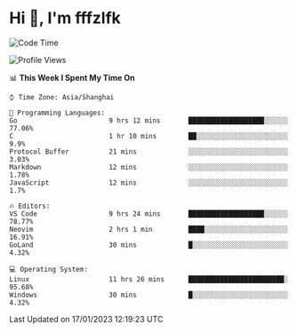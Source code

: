 # Hi 👋, I'm fffzlfk

<!--START_SECTION:waka-->
![Code Time](http://img.shields.io/badge/Code%20Time-38%20hrs%2031%20mins-blue)

![Profile Views](http://img.shields.io/badge/Profile%20Views-6-blue)

📊 **This Week I Spent My Time On** 

```text
⌚︎ Time Zone: Asia/Shanghai

💬 Programming Languages: 
Go                       9 hrs 12 mins       ███████████████████░░░░░░   77.06% 
C                        1 hr 10 mins        ██░░░░░░░░░░░░░░░░░░░░░░░   9.9% 
Protocol Buffer          21 mins             ░░░░░░░░░░░░░░░░░░░░░░░░░   3.03% 
Markdown                 12 mins             ░░░░░░░░░░░░░░░░░░░░░░░░░   1.78% 
JavaScript               12 mins             ░░░░░░░░░░░░░░░░░░░░░░░░░   1.7%

🔥 Editors: 
VS Code                  9 hrs 24 mins       ███████████████████░░░░░░   78.77% 
Neovim                   2 hrs 1 min         ████░░░░░░░░░░░░░░░░░░░░░   16.91% 
GoLand                   30 mins             █░░░░░░░░░░░░░░░░░░░░░░░░   4.32%

💻 Operating System: 
Linux                    11 hrs 26 mins      ████████████████████████░   95.68% 
Windows                  30 mins             █░░░░░░░░░░░░░░░░░░░░░░░░   4.32%

```


 Last Updated on 17/01/2023 12:19:23 UTC
<!--END_SECTION:waka-->
